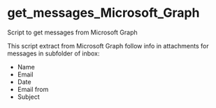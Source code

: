 # get_messages_Microsoft_Graph
Script to get messages from Microsoft Graph

This script extract from Microsoft Graph follow info in attachments for messages in subfolder of inbox:
 - Name
 - Email
 - Date
 - Email from
 - Subject
